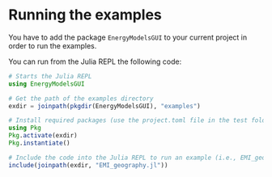 # Running the examples

You have to add the package `EnergyModelsGUI` to your current project in order to run the examples.

You can run from the Julia REPL the following code:

```julia
# Starts the Julia REPL
using EnergyModelsGUI

# Get the path of the examples directory
exdir = joinpath(pkgdir(EnergyModelsGUI), "examples")

# Install required packages (use the project.toml file in the test folder of the repository)
using Pkg
Pkg.activate(exdir)
Pkg.instantiate()

# Include the code into the Julia REPL to run an example (i.e., EMI_geography.jl):
include(joinpath(exdir, "EMI_geography.jl"))
```
